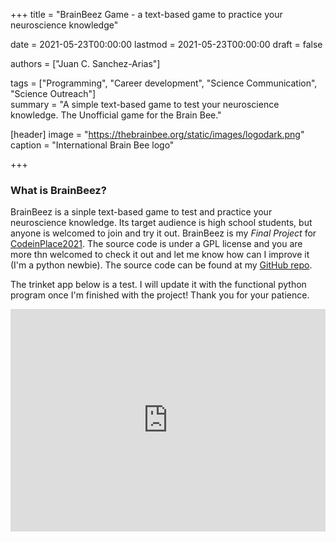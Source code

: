 +++
title = "BrainBeez Game - a text-based game to practice your neuroscience knowledge"

date = 2021-05-23T00:00:00
lastmod = 2021-05-23T00:00:00
draft = false

authors = ["Juan C. Sanchez-Arias"]

tags = ["Programming", "Career development", "Science Communication", "Science Outreach"]    
summary = "A simple text-based game to test your neuroscience knowledge. The Unofficial game for the Brain Bee."

[header]
image = "https://thebrainbee.org/static/images/logodark.png"
caption = "International Brain Bee logo"

+++

### What is BrainBeez?
BrainBeez is a sinple text-based game to test and practice your neuroscience knowledge. Its target audience is high school students, but anyone is welcomed to join and try it out. BrainBeez is my *Final Project* for [CodeinPlace2021](https://codeinplace.stanford.edu/). The source code is under a GPL license and you are more thn welcomed to check it out and let me know how can I improve it (I'm a python newbie). The source code can be found at my [GitHub repo](https://github.com/juansamdphd/brain_bee_game/).

The trinket app below is a test. I will update it with the functional python program once I'm finished with the project! Thank you for your patience.

<iframe src="https://trinket.io/embed/python3/4731b9de88?outputOnly=true&runOption=run" width="100%" height="356" frameborder="0" marginwidth="0" marginheight="0" allowfullscreen></iframe>


